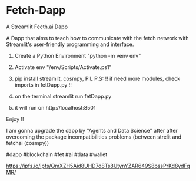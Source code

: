 # Fetch-Dapp
A Streamlit Fecth.ai Dapp

A Dapp that aims to teach how to communicate with the fetch network with Streamlit's user-friendly programming and interface.

1) Create a Python Environment "python -m venv env"

2) Activate env "/env/Scripts/Activate.ps1"

3) pip install streamlit, cosmpy, PIL P.S: !! if need more modules, check imports in fetDapp.py !!

4) on the terminal streamlit run fetDapp.py

5) it will run on http://localhost:8501

Enjoy !!

I am gonna upgrade the dapp by "Agents and Data Science" after after overcoming the package incompatibilities problems (between strelit and fetchai (cosmpy))

#dapp #blockchain #fet #ai #data #wallet

https://ipfs.io/ipfs/QmXZH5Aid8UHD7d8Ts8UtynYZAR649S8bssPrKd8ydFqMR/

